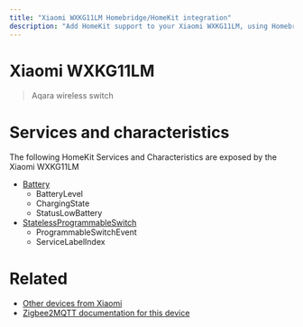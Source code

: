 ```yaml
---
title: "Xiaomi WXKG11LM Homebridge/HomeKit integration"
description: "Add HomeKit support to your Xiaomi WXKG11LM, using Homebridge, Zigbee2MQTT and homebridge-z2m."
---
```

<!---
This file has been GENERATED using src/docgen/docgen.ts
DO NOT EDIT THIS FILE MANUALLY!
-->
# Xiaomi WXKG11LM
> Aqara wireless switch


# Services and characteristics
The following HomeKit Services and Characteristics are exposed by
the Xiaomi WXKG11LM

* [Battery](../../battery.md)
  * BatteryLevel
  * ChargingState
  * StatusLowBattery
* [StatelessProgrammableSwitch](../../action.md)
  * ProgrammableSwitchEvent
  * ServiceLabelIndex


# Related
* [Other devices from Xiaomi](../index.md#xiaomi)
* [Zigbee2MQTT documentation for this device](https://www.zigbee2mqtt.io/devices/WXKG11LM.html)